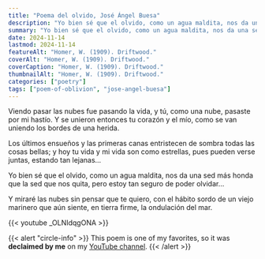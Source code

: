 ```yaml
---
title: "Poema del olvido, José Ángel Buesa"
description: "Yo bien sé que el olvido, como un agua maldita, nos da una sed más honda que la sed que nos quita, pero estoy tan seguro de poder olvidar… "
summary: "Yo bien sé que el olvido, como un agua maldita, nos da una sed más honda que la sed que nos quita, pero estoy tan seguro de poder olvidar… "
date: 2024-11-14
lastmod: 2024-11-14
featureAlt: "Homer, W. (1909). Driftwood."
coverAlt: "Homer, W. (1909). Driftwood."
coverCaption: "Homer, W. (1909). Driftwood."
thumbnailAlt: "Homer, W. (1909). Driftwood."
categories: ["poetry"]
tags: ["poem-of-oblivion", "jose-angel-buesa"]
---
```

Viendo pasar las nubes fue pasando la vida,
y tú, como una nube, pasaste por mi hastío.
Y se unieron entonces tu corazón y el mío,
como se van uniendo los bordes de una herida.

Los últimos ensueños y las primeras canas
entristecen de sombra todas las cosas bellas;
y hoy tu vida y mi vida son como estrellas,
pues pueden verse juntas, estando tan lejanas…

Yo bien sé que el olvido, como un agua maldita,
nos da una sed más honda que la sed que nos quita,
pero estoy tan seguro de poder olvidar…

Y miraré las nubes sin pensar que te quiero,
con el hábito sordo de un viejo marinero
que aún siente, en tierra firme, la ondulación del mar.

{{< youtube _OLNIdqgONA >}}

{{< alert "circle-info" >}}
This poem is one of my favorites, so it was **declaimed by me** on my [YouTube channel](https://www.youtube.com/@MiAmigoMelquiades).
{{< /alert >}}